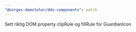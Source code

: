 ```yaml
---
"@norges-domstoler/dds-components": patch
---
```


Sett riktig DOM property clipRule og fillRule for GuardianIcon
